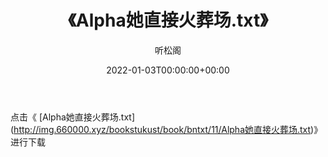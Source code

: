 ﻿---
title:  《Alpha她直接火葬场.txt》
date:   2022-01-03T00:00:00+00:00
author: 听松阁
layout: post
permalink: /Alpha她直接火葬场/
categories: 小说
tags: [小说]
---

点击《 [Alpha她直接火葬场.txt](<a href="http://img.660000.xyz/bookstukust/book/bntxt/11/Alpha" target=_blank>http://img.660000.xyz/bookstukust/book/bntxt/11/Alpha她直接火葬场.txt)》进行下载